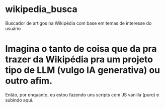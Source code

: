 # wikipedia_busca
Buscador de artigos na Wikipédia com base em temas de interesse do usuário



# Imagina o tanto de coisa que da pra trazer da Wikipédia pra um projeto tipo de LLM (vulgo IA generativa) ou outro afim.

Então, por enquanto, eu estou fazendo uns scripts com JS vanilla (puro) e subindo aqui.
